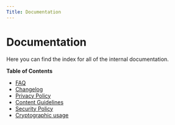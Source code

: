 ```yaml
---
Title: Documentation
---
```


# Documentation

Here you can find the index for all of the internal documentation.

**Table of Contents**

- [FAQ](/docs/faq "Frequently Asked Questions")
- [Changelog](/docs/changelog "Changelog page")
- [Privacy Policy](/docs/privacy "Privacy page")
- [Content Guidelines](/docs/content-guidelines "Content Guidelines")
- [Security Policy](/docs/security "Security page")
- [Cryptographic usage](/docs/crypto "Cryptographic page")
